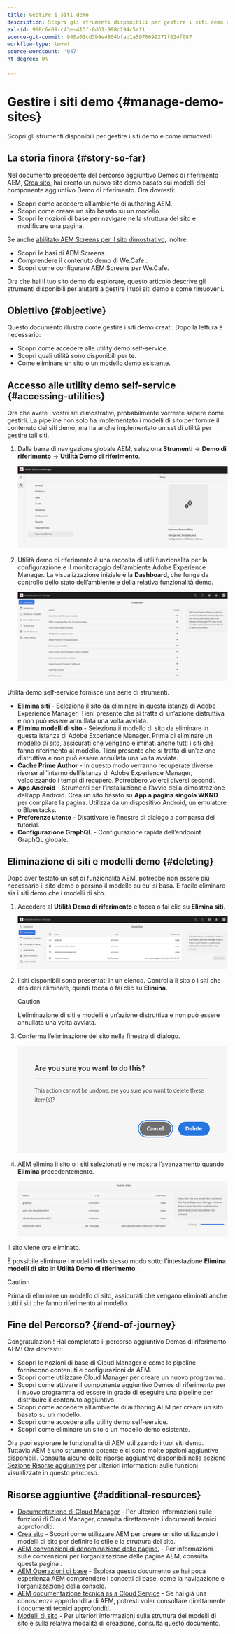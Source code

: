 ```yaml
---
title: Gestire i siti demo
description: Scopri gli strumenti disponibili per gestire i siti demo e come rimuoverli.
exl-id: 988c6e09-c43e-415f-8d61-998c294c5a11
source-git-commit: 940a01cd3b9e4804bfab1a5970699271f624f087
workflow-type: tm+mt
source-wordcount: '947'
ht-degree: 0%

---
```


# Gestire i siti demo {#manage-demo-sites}

Scopri gli strumenti disponibili per gestire i siti demo e come rimuoverli.

## La storia finora {#story-so-far}

Nel documento precedente del percorso aggiuntivo Demos di riferimento AEM, [Crea sito,](create-site.md) hai creato un nuovo sito demo basato sui modelli del componente aggiuntivo Demo di riferimento. Ora dovresti:

* Scopri come accedere all’ambiente di authoring AEM.
* Scopri come creare un sito basato su un modello.
* Scopri le nozioni di base per navigare nella struttura del sito e modificare una pagina.

Se anche [abilitato AEM Screens per il sito dimostrativo,](screens.md) inoltre:

* Scopri le basi di AEM Screens.
* Comprendere il contenuto demo di We.Cafe .
* Scopri come configurare AEM Screens per We.Cafe.

Ora che hai il tuo sito demo da esplorare, questo articolo descrive gli strumenti disponibili per aiutarti a gestire i tuoi siti demo e come rimuoverli.

## Obiettivo {#objective}

Questo documento illustra come gestire i siti demo creati. Dopo la lettura è necessario:

* Scopri come accedere alle utility demo self-service.
* Scopri quali utilità sono disponibili per te.
* Come eliminare un sito o un modello demo esistente.

## Accesso alle utility demo self-service {#accessing-utilities}

Ora che avete i vostri siti dimostrativi, probabilmente vorreste sapere come gestirli. La pipeline non solo ha implementato i modelli di sito per fornire il contenuto dei siti demo, ma ha anche implementato un set di utilità per gestire tali siti.

1. Dalla barra di navigazione globale AEM, seleziona **Strumenti** -> **Demo di riferimento** -> **Utilità Demo di riferimento**.

   ![Utilità demo self-service](assets/demo-utilities.png)

1. Utilità demo di riferimento è una raccolta di utili funzionalità per la configurazione e il monitoraggio dell’ambiente Adobe Experience Manager. La visualizzazione iniziale è la **Dashboard**, che funge da controllo dello stato dell’ambiente e della relativa funzionalità demo.

   ![Dashboard](assets/dashboard.png)

Utilità demo self-service fornisce una serie di strumenti.

* **Elimina siti** - Seleziona il sito da eliminare in questa istanza di Adobe Experience Manager. Tieni presente che si tratta di un’azione distruttiva e non può essere annullata una volta avviata.
* **Elimina modelli di sito** - Seleziona il modello di sito da eliminare in questa istanza di Adobe Experience Manager. Prima di eliminare un modello di sito, assicurati che vengano eliminati anche tutti i siti che fanno riferimento al modello. Tieni presente che si tratta di un’azione distruttiva e non può essere annullata una volta avviata.
* **Cache Prime Author** - In questo modo verranno recuperate diverse risorse all’interno dell’istanza di Adobe Experience Manager, velocizzando i tempi di recupero. Potrebbero volerci diversi secondi.
* **App Android** - Strumenti per l’installazione e l’avvio della dimostrazione dell’app Android. Crea un sito basato su **App a pagina singola WKND** per compilare la pagina. Utilizza da un dispositivo Android, un emulatore o Bluestacks.
* **Preferenze utente** - Disattivare le finestre di dialogo a comparsa dei tutorial.
* **Configurazione GraphQL** - Configurazione rapida dell’endpoint GraphQL globale.

## Eliminazione di siti e modelli demo {#deleting}

Dopo aver testato un set di funzionalità AEM, potrebbe non essere più necessario il sito demo o persino il modello su cui si basa. È facile eliminare sia i siti demo che i modelli di sito.

1. Accedere al **Utilità Demo di riferimento** e tocca o fai clic su **Elimina siti**.

   ![Elimina siti](assets/delete-sites.png)

1. I siti disponibili sono presentati in un elenco. Controlla il sito o i siti che desideri eliminare, quindi tocca o fai clic su **Elimina**.

   >[!CAUTION]
   >
   >L’eliminazione di siti e modelli è un’azione distruttiva e non può essere annullata una volta avviata.

1. Conferma l’eliminazione del sito nella finestra di dialogo.

   ![Conferma eliminazione sito](assets/confirm-site-delete.png)

1. AEM elimina il sito o i siti selezionati e ne mostra l’avanzamento quando **Elimina** precedentemente.

   ![Elimina stato](assets/delete-progress.png)

Il sito viene ora eliminato.

È possibile eliminare i modelli nello stesso modo sotto l’intestazione **Elimina modelli di sito** in **Utilità Demo di riferimento**.

>[!CAUTION]
>
>Prima di eliminare un modello di sito, assicurati che vengano eliminati anche tutti i siti che fanno riferimento al modello.

## Fine del Percorso? {#end-of-journey}

Congratulazioni! Hai completato il percorso aggiuntivo Demos di riferimento AEM! Ora dovresti:

* Scopri le nozioni di base di Cloud Manager e come le pipeline forniscono contenuti e configurazioni da AEM.
* Scopri come utilizzare Cloud Manager per creare un nuovo programma.
* Scopri come attivare il componente aggiuntivo Demos di riferimento per il nuovo programma ed essere in grado di eseguire una pipeline per distribuire il contenuto aggiuntivo.
* Scopri come accedere all’ambiente di authoring AEM per creare un sito basato su un modello.
* Scopri come accedere alle utility demo self-service.
* Scopri come eliminare un sito o un modello demo esistente.

Ora puoi esplorare le funzionalità di AEM utilizzando i tuoi siti demo. Tuttavia AEM è uno strumento potente e ci sono molte opzioni aggiuntive disponibili. Consulta alcune delle risorse aggiuntive disponibili nella sezione [Sezione Risorse aggiuntive](#additional-resources) per ulteriori informazioni sulle funzioni visualizzate in questo percorso.

## Risorse aggiuntive {#additional-resources}

* [Documentazione di Cloud Manager](https://experienceleague.adobe.com/docs/experience-manager-cloud-service/onboarding/onboarding-concepts/cloud-manager-introduction.html) - Per ulteriori informazioni sulle funzioni di Cloud Manager, consulta direttamente i documenti tecnici approfonditi.
* [Crea sito](/help/sites-cloud/administering/site-creation/create-site.md) - Scopri come utilizzare AEM per creare un sito utilizzando i modelli di sito per definire lo stile e la struttura del sito.
* [AEM convenzioni di denominazione delle pagine.](/help/sites-cloud/authoring/fundamentals/organizing-pages.md#page-name-restrictions-and-best-practices) - Per informazioni sulle convenzioni per l’organizzazione delle pagine AEM, consulta questa pagina .
* [AEM Operazioni di base](/help/sites-cloud/authoring/getting-started/basic-handling.md) - Esplora questo documento se hai poca esperienza AEM comprendere i concetti di base, come la navigazione e l’organizzazione della console.
* [AEM documentazione tecnica as a Cloud Service](https://experienceleague.adobe.com/docs/experience-manager-cloud-service.html?lang=it) - Se hai già una conoscenza approfondita di AEM, potresti voler consultare direttamente i documenti tecnici approfonditi.
* [Modelli di sito](/help/sites-cloud/administering/site-creation/site-templates.md) - Per ulteriori informazioni sulla struttura dei modelli di sito e sulla relativa modalità di creazione, consulta questo documento.
